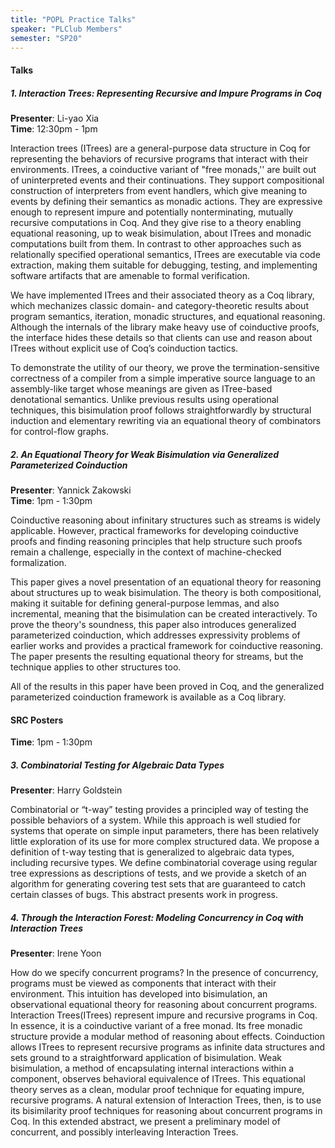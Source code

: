 ```yaml
---
title: "POPL Practice Talks"
speaker: "PLClub Members"
semester: "SP20"
---
```


#### Talks

##### 1. Interaction Trees: Representing Recursive and Impure Programs in Coq

**Presenter**: Li-yao Xia<br>
**Time**: 12:30pm - 1pm

Interaction trees (ITrees) are a general-purpose data structure in Coq
for representing the behaviors of recursive programs that interact with
their environments. ITrees, a coinductive variant of "free monads,'' are
built out of uninterpreted events and their continuations. They support
compositional construction of interpreters from event handlers, which
give meaning to events by defining their semantics as monadic actions.
They are expressive enough to represent impure and potentially
nonterminating, mutually recursive computations in Coq. And they give
rise to a theory enabling equational reasoning, up to weak bisimulation,
about ITrees and monadic computations built from them. In contrast to
other approaches such as relationally specified operational semantics,
ITrees are executable via code extraction, making them suitable for
debugging, testing, and implementing software artifacts that are
amenable to formal verification.

We have implemented ITrees and their associated theory as a Coq library,
which mechanizes classic domain- and category-theoretic results about
program semantics, iteration, monadic structures, and equational
reasoning. Although the internals of the library make heavy use of
coinductive proofs, the interface hides these details so that clients
can use and reason about ITrees without explicit use of Coq’s
coinduction tactics.

To demonstrate the utility of our theory, we prove the
termination-sensitive correctness of a compiler from a simple imperative
source language to an assembly-like target whose meanings are given as
ITree-based denotational semantics. Unlike previous results using
operational techniques, this bisimulation proof follows
straightforwardly by structural induction and elementary rewriting via
an equational theory of combinators for control-flow graphs.

##### 2. An Equational Theory for Weak Bisimulation via Generalized Parameterized Coinduction

**Presenter**: Yannick Zakowski<br>
**Time**: 1pm - 1:30pm

Coinductive reasoning about infinitary structures such as streams is widely
applicable.  However, practical frameworks for developing coinductive proofs
and finding reasoning principles that help structure such proofs remain a
challenge, especially in the context of machine-checked formalization.

This paper gives a novel presentation of an equational theory for reasoning
about structures up to weak bisimulation.  The theory is both compositional,
making it suitable for defining general-purpose lemmas, and also incremental,
meaning that the bisimulation can be created interactively.
To prove the theory's soundness, this paper also introduces
generalized parameterized coinduction, which addresses expressivity
problems of earlier works and provides a practical framework for coinductive
reasoning.  The paper presents the resulting equational theory for streams,
but the technique applies to other structures too.

All of the results in this paper have been proved in Coq, and the generalized
parameterized coinduction framework is available as a Coq library.

#### SRC Posters

**Time**: 1pm - 1:30pm

##### 3. Combinatorial Testing for Algebraic Data Types

**Presenter**: Harry Goldstein

Combinatorial or “t-way” testing provides a principled way of testing the possible behaviors of a system. While this approach is well studied for systems that operate on simple input parameters, there has been relatively little exploration of its use for more complex structured data. We propose a definition of t-way testing that is generalized to algebraic data types, including recursive types. We define combinatorial coverage using regular tree expressions as descriptions of tests, and we provide a sketch of an algorithm for generating covering test sets that are guaranteed to catch certain classes of bugs. This abstract presents work in progress.

##### 4. Through the Interaction Forest: Modeling Concurrency in Coq with Interaction Trees

**Presenter**: Irene Yoon

How do we specify concurrent programs? In the presence of concurrency, programs must be viewed as components that interact with their environment. This intuition has developed into bisimulation, an observational equational theory for reasoning about concurrent programs. Interaction Trees(ITrees) represent impure and recursive programs in Coq. In essence, it is a coinductive variant of a free monad. Its free monadic structure provide a modular method of reasoning about effects. Coinduction allows ITrees to represent recursive programs as infinite data structures and sets ground to a straightforward application of bisimulation. Weak bisimulation, a method of encapsulating internal interactions within a component, observes behavioral equivalence of ITrees. This equational theory serves as a clean, modular proof technique for equating impure, recursive programs. A natural extension of Interaction Trees, then, is to use its bisimilarity proof techniques for reasoning about concurrent programs in Coq. In this extended abstract, we present a preliminary model of concurrent, and possibly interleaving Interaction Trees.
